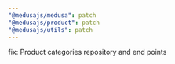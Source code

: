 ```yaml
---
"@medusajs/medusa": patch
"@medusajs/product": patch
"@medusajs/utils": patch
---
```


fix: Product categories repository and end points


